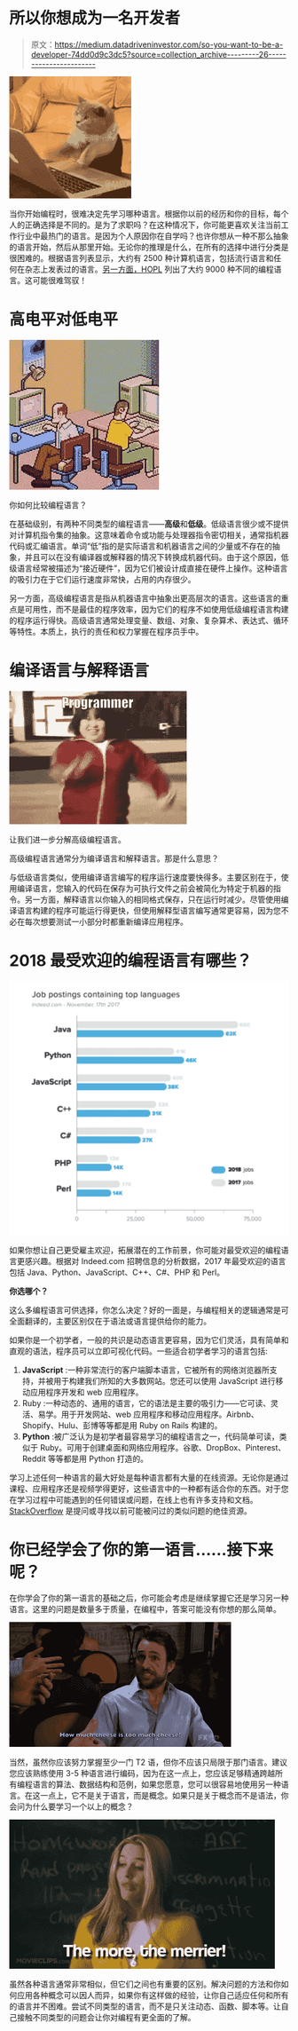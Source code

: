 # 所以你想成为一名开发者

> 原文：<https://medium.datadriveninvestor.com/so-you-want-to-be-a-developer-74dd0d9c3dc5?source=collection_archive---------26----------------------->

![](img/2900bc3fb26bbc0e9009fbe252c23082.png)

当你开始编程时，很难决定先学习哪种语言。根据你以前的经历和你的目标，每个人的正确选择是不同的。是为了求职吗？在这种情况下，你可能更喜欢关注当前工作行业中最热门的语言。是因为个人原因你在自学吗？也许你想从一种不那么抽象的语言开始，然后从那里开始。无论你的推理是什么，在所有的选择中进行分类是很困难的。根据语言列表显示，大约有 2500 种计算机语言，包括流行语言和任何在杂志上发表过的语言。[另一方面，HOPL](http://hopl.info/) 列出了大约 9000 种不同的编程语言。这可能很难驾驭！

# **高电平对低电平**

![](img/152332afe9ea1c6505e45fcc116432ff.png)

你如何比较编程语言？

在基础级别，有两种不同类型的编程语言——**高级**和**低级**。低级语言很少或不提供对计算机指令集的抽象。这意味着命令或功能与处理器指令密切相关，通常指机器代码或汇编语言。单词“低”指的是实际语言和机器语言之间的少量或不存在的抽象，并且可以在没有编译器或解释器的情况下转换成机器代码。由于这个原因，低级语言经常被描述为“接近硬件”，因为它们被设计成直接在硬件上操作。这种语言的吸引力在于它们运行速度非常快，占用的内存很少。

另一方面，高级编程语言是指从机器语言中抽象出更高层次的语言。这些语言的重点是可用性，而不是最佳的程序效率，因为它们的程序不如使用低级编程语言构建的程序运行得快。高级语言通常处理变量、数组、对象、复杂算术、表达式、循环等特性。本质上，执行的责任和权力掌握在程序员手中。

# **编译语言与解释语言**

![](img/c1e2a71a5665209c751f7854c1fe6f66.png)

让我们进一步分解高级编程语言。

高级编程语言通常分为编译语言和解释语言。那是什么意思？

与低级语言类似，使用编译语言编写的程序运行速度要快得多。主要区别在于，使用编译语言，您输入的代码在保存为可执行文件之前会被简化为特定于机器的指令。另一方面，解释语言以你输入的相同格式保存，只在运行时减少。尽管使用编译语言构建的程序可能运行得更快，但使用解释型语言编写通常更容易，因为您不必在每次想要测试一小部分时都重新编译应用程序。

# **2018 最受欢迎的编程语言有哪些？**

![](img/f1dc5b6aaa910fe58cd348b82b49896d.png)

如果你想让自己更受雇主欢迎，拓展潜在的工作前景，你可能对最受欢迎的编程语言更感兴趣。根据对 Indeed.com 招聘信息的分析数据，2017 年最受欢迎的语言包括 Java、Python、JavaScript、C++、C#、PHP 和 Perl。

**你选哪个？**

这么多编程语言可供选择，你怎么决定？好的一面是，与编程相关的逻辑通常是可全面翻译的，主要区别仅在于语法或语言提供给你的能力。

如果你是一个初学者，一般的共识是动态语言更容易，因为它们灵活，具有简单和直观的语法，程序员可以立即可视化代码。一些适合初学者学习的语言包括:

1.  **JavaScript** :一种非常流行的客户端脚本语言，它被所有的网络浏览器所支持，并被用于构建我们所知的大多数网站。您还可以使用 JavaScript 进行移动应用程序开发和 web 应用程序。
2.  Ruby :一种动态的、通用的语言，它的语法是主要的吸引力——它可读、灵活、易学。用于开发网站、web 应用程序和移动应用程序。Airbnb、Shopify、Hulu、彭博等等都是用 Ruby on Rails 构建的。
3.  **Python** :被广泛认为是初学者最容易学习的编程语言之一，代码简单可读，类似于 Ruby。可用于创建桌面和网络应用程序。谷歌、DropBox、Pinterest、Reddit 等等都是用 Python 打造的。

学习上述任何一种语言的最大好处是每种语言都有大量的在线资源。无论你是通过课程、应用程序还是视频学得更好，这些语言中的一种都有适合你的东西。对于您在学习过程中可能遇到的任何错误或问题，在线上也有许多支持和文档。 [StackOverflow](https://stackoverflow.com/) 是提问或寻找以前可能被问过的类似问题的绝佳资源。

# 你已经学会了你的第一语言……接下来呢？

在你学会了你的第一语言的基础之后，你可能会考虑是继续掌握它还是学习另一种语言。这里的问题是数量多于质量，在编程中，答案可能没有你想的那么简单。

![](img/8a53c30c7fd55f08bc47478dc54e7861.png)

当然，虽然你应该努力掌握至少一门 T2 语，但你不应该只局限于那门语言。建议您应该熟练使用 3-5 种语言进行编码，因为在这一点上，您应该足够精通跨越所有编程语言的算法、数据结构和范例，如果您愿意，您可以很容易地使用另一种语言。在这一点上，它不是关于语言，而是概念。如果只是关于概念而不是语法，你会问为什么要学习一个以上的概念？

![](img/a5f341581ed591639890a72a7abbfd51.png)

虽然各种语言通常非常相似，但它们之间也有重要的区别。解决问题的方法和你如何应用各种概念可以因人而异，如果你有这样做的经验，让你自己适应任何和所有的语言并不困难。尝试不同类型的语言，而不是只关注动态、函数、脚本等。让自己接触不同类型的问题会让你对编程有更全面的了解。